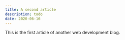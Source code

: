 ```yaml
---
title: A second article
description: todo
date: 2020-06-16
---
```


This is the first article of another web development blog.
